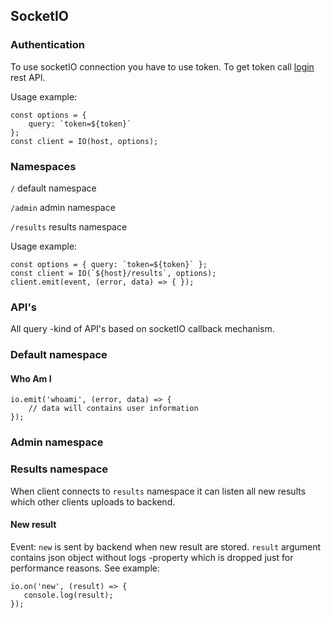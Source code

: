 ## SocketIO

### Authentication

To use socketIO connection you have to use token.
To get token call [login](authentication.md) rest API.

Usage example:
```
const options = {
    query: `token=${token}`
};
const client = IO(host, options);
```

### Namespaces

`/` default namespace

`/admin` admin namespace

`/results` results namespace

Usage example:
```
const options = { query: `token=${token}` };
const client = IO(`${host}/results`, options);
client.emit(event, (error, data) => { });
```

### API's

All query -kind of API's based on socketIO callback mechanism.


### Default namespace

#### Who Am I
```
io.emit('whoami', (error, data) => {
    // data will contains user information
});
```

### Admin namespace



### Results namespace

When client connects to `results` namespace
it can listen all new results which other clients uploads to backend.

#### New result

Event: `new` is sent by backend when new result are stored. `result`
argument contains json object without logs -property which is
dropped just for performance reasons. See example:
```
io.on('new', (result) => {
   console.log(result);
});
```
